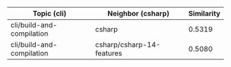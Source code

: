 | Topic (cli) | Neighbor (csharp) | Similarity |
|-------------|-------------------|------------|
| cli/build-and-compilation | csharp | 0.5319 |
| cli/build-and-compilation | csharp/csharp-14-features | 0.5080 |
